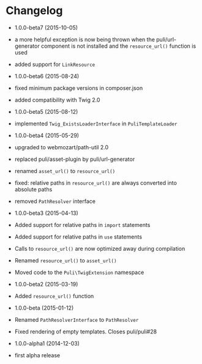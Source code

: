 Changelog
=========

* 1.0.0-beta7 (2015-10-05)

 * a more helpful exception is now being thrown when the puli/url-generator
   component is not installed and the `resource_url()` function is used
 * added support for `LinkResource`

* 1.0.0-beta6 (2015-08-24)

 * fixed minimum package versions in composer.json
 * added compatibility with Twig 2.0

* 1.0.0-beta5 (2015-08-12)

 * implemented `Twig_ExistsLoaderInterface` in `PuliTemplateLoader`

* 1.0.0-beta4 (2015-05-29)

 * upgraded to webmozart/path-util 2.0
 * replaced puli/asset-plugin by puli/url-generator
 * renamed `asset_url()` to `resource_url()`
 * fixed: relative paths in `resource_url()` are always converted into absolute
   paths
 * removed `PathResolver` interface

* 1.0.0-beta3 (2015-04-13)

 * Added support for relative paths in `import` statements
 * Added support for relative paths in `use` statements
 * Calls to `resource_url()` are now optimized away during compilation
 * Renamed `resource_url()` to `asset_url()`
 * Moved code to the `Puli\TwigExtension` namespace

* 1.0.0-beta2 (2015-03-19)

 * Added `resource_url()` function

* 1.0.0-beta (2015-01-12)

 * Renamed `PathResolverInterface` to `PathResolver`
 * Fixed rendering of empty templates. Closes puli/puli#28

* 1.0.0-alpha1 (2014-12-03)

 * first alpha release
